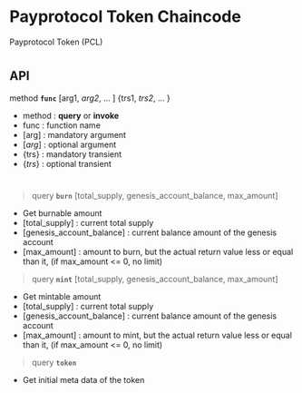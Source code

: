 # Payprotocol Token Chaincode

Payprotocol Token (PCL)

#

## API

method __`func`__ [arg1, _arg2_, ... ] {trs1, _trs2_, ... }
- method : __query__ or __invoke__
- func : function name
- [arg] : mandatory argument
- [_arg_] : optional argument
- {trs} : mandatory transient
- {_trs_} : optional transient

#

> query __`burn`__ [total_supply, genesis_account_balance, max_amount]
- Get burnable amount
- [total_supply] : current total supply
- [genesis_account_balance] : current balance amount of the genesis account
- [max_amount] : amount to burn, but the actual return value less or equal than it, (if max_amount <= 0, no limit)

> query __`mint`__ [total_supply, genesis_account_balance, max_amount]
- Get mintable amount
- [total_supply] : current total supply
- [genesis_account_balance] : current balance amount of the genesis account
- [max_amount] : amount to mint, but the actual return value less or equal than it, (if max_amount <= 0, no limit)

> query __`token`__
- Get initial meta data of the token

